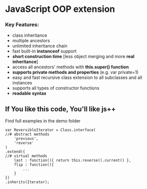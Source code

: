 JavaScript OOP extension
========================
### Key Features:
 + class inheritance
 + multiple ancestors
 + unlimited inheritance chain
 + fast built-in **instanceof** support
 + **short construction time** [less object merging and more **real inheritance**]
 + access all ancestors' methods with **this.super() function**
 + **supports private methods and properties** (e.g. var private=1)
 + easy and fast recursive class extension to all subclasses and all instances
 + supports all types of constructor functions
 + **readable syntax**


## If You like this code, You'll like js++

Find full examples in the demo folder

	var ReversibleIterator = Class.interface(
	//# abstract methods
		'previous',
		'reverse'
	)
	.extend({
	//# virtual methods
		last : function(){ return this.reverse().current() },
		flip : function(){
			...
		}
	})
	.inherits(Iterator);